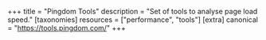 +++
title = "Pingdom Tools"
description = "Set of tools to analyse page load speed."
[taxonomies]
resources = ["performance", "tools"]
[extra]
canonical = "https://tools.pingdom.com/"
+++